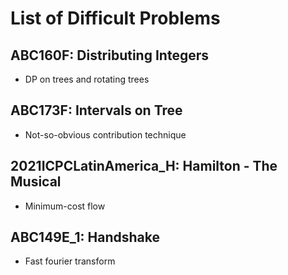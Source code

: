 # List of Difficult Problems
## ABC160F: Distributing Integers
- DP on trees and rotating trees
## ABC173F: Intervals on Tree
- Not-so-obvious contribution technique
## 2021ICPCLatinAmerica_H: Hamilton - The Musical
- Minimum-cost flow
## ABC149E_1: Handshake
- Fast fourier transform